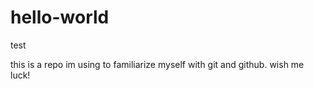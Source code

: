 # hello-world
test

this is a repo im using to familiarize myself with git and github. wish me luck! 
